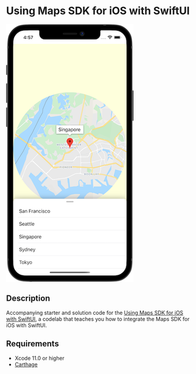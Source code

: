 Using Maps SDK for iOS with SwiftUI
===================================

![App screenhsot](screenshot.png)

## Description
Accompanying starter and solution code for the [Using Maps SDK for iOS with SwiftUI][codelab], a codelab that teaches you how to integrate the Maps SDK for iOS with SwiftUI.

## Requirements
* Xcode 11.0 or higher
* [Carthage][carthage]

[carthage]: https://github.com/Carthage/Carthage
[codelab]: https://developers.google.com/codelabs/maps-platform/maps-platform-ios-swiftui
